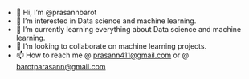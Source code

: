 - 👋 Hi, I’m @prasannbarot
- 👀 I’m interested in Data science and machine learning.
- 🌱 I’m currently learning everything about Data science and machine learning.
- 💞️ I’m looking to collaborate on machine learning projects.
- 📫 How to reach me @ prasann411@gmail.com or @ barotparasann@gmail.com

<!---
prasannbarot/prasannbarot is a ✨ special ✨ repository because its `README.md` (this file) appears on your GitHub profile.
You can click the Preview link to take a look at your changes.
--->
